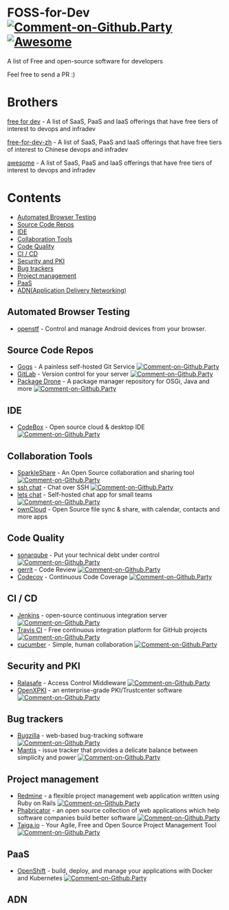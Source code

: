 # FOSS-for-Dev [![Comment-on-Github.Party](https://img.shields.io/badge/Comment%20on-Github.Party-yellow.svg)](https://github.party/item?id=107) [![Awesome](https://cdn.rawgit.com/sindresorhus/awesome/d7305f38d29fed78fa85652e3a63e154dd8e8829/media/badge.svg)](https://github.com/sindresorhus/awesome)
A list of Free and open-source software for developers

 
Feel free to send a PR :)
# Brothers
[free for dev](https://github.com/ripienaar/free-for-dev) - A list of SaaS, PaaS and IaaS offerings that have free tiers of interest to devops and infradev

[free-for-dev-zh](https://github.com/qinghuaiorg/free-for-dev-zh) - A list of SaaS, PaaS and IaaS offerings that have free tiers of interest to Chinese devops and infradev

[awesome](https://github.com/sindresorhus/awesome) - A list of SaaS, PaaS and IaaS offerings that have free tiers of interest to devops and infradev


# Contents
   * [Automated Browser Testing](#automated-browser-testing)
   * [Source Code Repos](#source-code-repos)
   * [IDE](#ide)
   * [Collaboration Tools](#collaboration-tools)
   * [Code Quality](#code-quality)
   * [CI / CD](#ci--cd)
   * [Security and PKI](#security-and-pki)
   * [Bug trackers](#bug-trackers)
   * [Project management](#project-management)
   * [PaaS](#paas)
   * [ADN(Application Delivery Networking)](#adn)


## Automated Browser Testing
 * [openstf](https://github.com/openstf/stf) - Control and manage Android devices from your browser.

## Source Code Repos 

 * [Gogs](https://github.com/gogits/gogs)  - A painless self-hosted Git Service [![Comment-on-Github.Party](https://img.shields.io/badge/Comment%20on-Github.Party-yellow.svg)](https://github.party/item?id=14)
 * [GitLab](https://github.com/gitlabhq/gitlabhq) - Version control for your server
[![Comment-on-Github.Party](https://img.shields.io/badge/Comment%20on-Github.Party-yellow.svg)](https://github.party/item?id=91)
 * [Package Drone](https://github.com/ctron/package-drone) - A package manager repository for OSGi, Java and more
[![Comment-on-Github.Party](https://img.shields.io/badge/Comment%20on-Github.Party-yellow.svg)](https://github.party/item?id=113)

## IDE 

 * [CodeBox](https://github.com/CodeboxIDE/codebox) - Open source cloud & desktop IDE
[![Comment-on-Github.Party](https://img.shields.io/badge/Comment%20on-Github.Party-yellow.svg)](https://github.party/item?id=103)

## Collaboration Tools

 * [SparkleShare](https://github.com/hbons/SparkleShare) - An Open Source collaboration and sharing tool
 [![Comment-on-Github.Party](https://img.shields.io/badge/Comment%20on-Github.Party-yellow.svg)](https://github.party/item?id=94)
 * [ssh chat](https://github.com/shazow/ssh-chat) - Chat over SSH [![Comment-on-Github.Party](https://img.shields.io/badge/Comment%20on-Github.Party-yellow.svg)](https://github.party/item?id=75)
 * [lets chat](https://github.com/sdelements/lets-chat) - Self-hosted chat app for small teams
[![Comment-on-Github.Party](https://img.shields.io/badge/Comment%20on-Github.Party-yellow.svg)](https://github.party/item?id=92)
 * [ownCloud](https://owncloud.org) - Open Source file sync & share, with calendar, contacts and more apps

## Code Quality

 * [sonarqube](https://github.com/SonarSource/sonarqube) - Put your technical debt under control
[![Comment-on-Github.Party](https://img.shields.io/badge/Comment%20on-Github.Party-yellow.svg)](https://github.party/item?id=96)
 * [gerrit](https://gerrit.googlesource.com/) - Code Review
[![Comment-on-Github.Party](https://img.shields.io/badge/Comment%20on-Github.Party-yellow.svg)](https://github.party/item?id=97)
 * [Codecov](https://codecov.io/) - Continuous Code Coverage
[![Comment-on-Github.Party](https://img.shields.io/badge/Comment%20on-Github.Party-yellow.svg)](https://github.party/item?id=137)

## CI / CD

 * [Jenkins](https://github.com/jenkinsci/jenkins) - open-source continuous integration server
[![Comment-on-Github.Party](https://img.shields.io/badge/Comment%20on-Github.Party-yellow.svg)](https://github.party/item?id=101) 
 * [Travis CI](https://github.com/travis-ci/travis-ci) - Free continuous integration platform for GitHub projects
[![Comment-on-Github.Party](https://img.shields.io/badge/Comment%20on-Github.Party-yellow.svg)](https://github.party/item?id=102)
 * [cucumber](https://github.com/cucumber/cucumber) - Simple, human collaboration [![Comment-on-Github.Party](https://img.shields.io/badge/Comment%20on-Github.Party-yellow.svg)](https://github.party/item?id=93)


## Security and PKI

 * [Ralasafe](http://sourceforge.net/projects/ralasafe/) - Access Control Middleware
[![Comment-on-Github.Party](https://img.shields.io/badge/Comment%20on-Github.Party-yellow.svg)](https://github.party/item?id=98)
 * [OpenXPKI](https://github.com/openxpki/openxpki) - an enterprise-grade PKI/Trustcenter software
[![Comment-on-Github.Party](https://img.shields.io/badge/Comment%20on-Github.Party-yellow.svg)](https://github.party/item?id=99)


## Bug trackers

* [Bugzilla](https://github.com/bugzilla/bugzilla) - web-based bug-tracking software
[![Comment-on-Github.Party](https://img.shields.io/badge/Comment%20on-Github.Party-yellow.svg)](https://github.party/item?id=104)
* [Mantis](https://github.com/mantisbt/mantisbt) - issue tracker that provides a delicate balance between simplicity and power
[![Comment-on-Github.Party](https://img.shields.io/badge/Comment%20on-Github.Party-yellow.svg)](https://github.party/item?id=106)


## Project management
* [Redmine](https://github.com/redmine/redmine) - a flexible project management web application written using Ruby on Rails
[![Comment-on-Github.Party](https://img.shields.io/badge/Comment%20on-Github.Party-yellow.svg)](https://github.party/item?id=105)
* [Phabricator](https://github.com/phacility/phabricator) - an open source collection of web applications which help software companies build better software
[![Comment-on-Github.Party](https://img.shields.io/badge/Comment%20on-Github.Party-yellow.svg)](https://github.party/item?id=109)
* [Taiga.io](https://github.com/taigaio) - Your Agile, Free and Open Source Project Management Tool
[![Comment-on-Github.Party](https://img.shields.io/badge/Comment%20on-Github.Party-yellow.svg)](https://github.party/item?id=110)

## PaaS

 * [OpenShift](https://github.com/openshift/origin) - build, deploy, and manage your applications with Docker and Kubernetes
[![Comment-on-Github.Party](https://img.shields.io/badge/Comment%20on-Github.Party-yellow.svg)](https://github.party/item?id=100)

## ADN 
  
 
